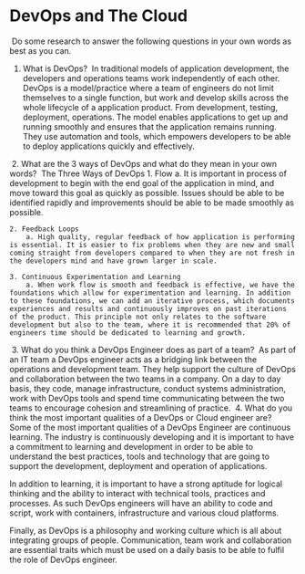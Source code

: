 # DevOps and The Cloud
​
Do some research to answer the following questions in your own words as best as you can.
​
1. What is DevOps?
​
In traditional models of application development, the developers and operations teams work independently of each other. DevOps is a model/practice where a team of engineers do not limit themselves to a single function, but work and develop skills across the whole lifecycle of a application product. From development, testing, deployment, operations. The  model enables applications to get up and running smoothly and ensures that the application remains running. They use automation and tools, which empowers developers to be able to deploy applications quickly and effectively. 

​
2. What are the 3 ways of DevOps and what do they mean in your own words?
​
The Three Ways of DevOps
	1. Flow
		a. It is important in process of development to begin with the end goal of the application in mind, and move toward this goal as quickly as possible. Issues should be able to be identified rapidly and improvements should be able to be made smoothly as possible. 
		
	2. Feedback Loops
		a. High quality, regular feedback of how application is performing is essential. It is easier to fix problems when they are new and small coming straight from developers compared to when they are not fresh in the developers mind and have grown larger in scale. 
		
	3. Continuous Experimentation and Learning
		a. When work flow is smooth and feedback is effective, we have the foundations which allow for experimentation and learning. In addition to these foundations, we can add an iterative process, which documents experiences and results and continuously improves on past iterations of the product. This principle not only relates to the software development but also to the team, where it is recommended that 20% of engineers time should be dedicated to learning and growth. 

​
3. What do you think a DevOps Engineer does as part of a team?
​
As part of an IT team a DevOps engineer acts as a bridging link between the operations and development team. They help support the culture of DevOps and collaboration between the two teams in a company. On a day to day basis, they code, manage infrastructure, conduct systems administration, work with DevOps tools and spend time communicating between the two teams to encourage cohesion and streamlining of practice. 
​
4. What do you think the most important qualities of a DevOps or Cloud engineer are?
​
Some of the most important qualities of a DevOps Engineer are continuous learning. The industry is continuously developing and it is important to have a commitment to learning and development in order to be able to understand the best practices, tools and technology that are going to support the development, deployment and operation of applications.  

In addition to learning, it is important to have a strong aptitude for logical thinking and the ability to interact with technical tools, practices and processes. As such DevOps engineers will have an ability to code and script, work with containers, infrastructure and various cloud platforms. 

Finally, as DevOps is a philosophy and working culture which is all about integrating groups of people. Communication, team work and collaboration are essential traits which must be used on a daily basis to be able to fulfil the role of DevOps engineer. 

